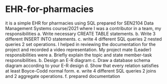 # EHR-for-pharmacies
it is a simple EHR for pharmacies using SQL prepared for SEN2104 Data Management Systems course/2021 where I was a contributor in a team, my responsibilities  a. Write necessary CREATE TABLE statements. b. Write 3 different INSERT INTO statements. c. write 4 different SQL queries 2 nested queries 2 set operations. I helped in reviewing the documentation for the project and recorded a video representation. My project mate (Leader) responsibilities were a. Briefly explain the topic and state member-task responsibilities. b. Design an E-R diagram c. Draw a database schema diagram according to your E-R design d. Show that every relation satisfies at least Boyce-Codd normal form. e. write 4 different SQL queries 2 joins and 2 aggregate operations. f. prepared documentation
